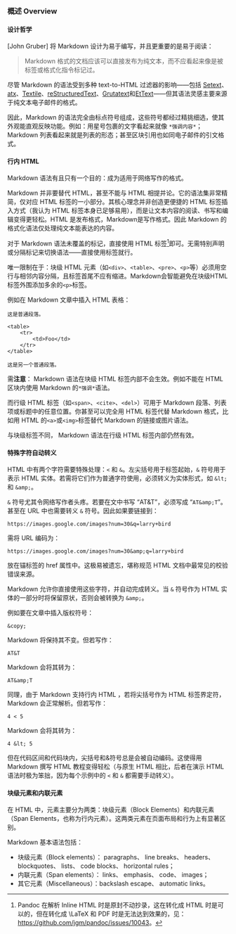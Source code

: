 ### 概述 Overview

#### 设计哲学

[John Gruber] 将 Markdown 设计为易于编写，并且更重要的是易于阅读：

> Markdown 格式的文档应该可以直接发布为纯文本，而不应看起来像是被标签或格式化指令标记过。

尽管 Markdown 的语法受到多种 text-to-HTML 过滤器的影响——包括 [Setext][1]、[atx][2]、[Textile][3]、[reStructuredText][4]、[Grutatext][5]和[EtText][6]——但其语法灵感主要来源于纯文本电子邮件的格式。

[1]: https://docutils.sourceforge.net/mirror/setext.html
[2]: https://www.aaronsw.com/2002/atx/
[3]: https://web.archive.org/web/20021226035527/http://textism.com/tools/textile/
[4]: https://docutils.sourceforge.net/rst.html
[5]: https://www.triptico.com/software/grutatxt.html
[6]: https://ettext.taint.org/doc/

因此，Markdown 的语法完全由标点符号组成，这些符号都经过精挑细选，使其外观能直观反映功能。例如：用星号包裹的文字看起来就像 `*强调内容*`；Markdown 列表看起来就是列表的形态；甚至区块引用也如同电子邮件的引文格式。

#### 行内 HTML

Markdown 语法有且只有一个目的：成为适用于网络写作的格式。

Markdown 并非要替代 HTML，甚至不能与 HTML 相提并论。它的语法集非常精简，仅对应 HTML 标签的一小部分。其核心理念并非创造更便捷的 HTML 标签插入方式（我认为 HTML 标签本身已足够易用），而是让文本内容的阅读、书写和编辑变得更轻松。HTML 是发布格式，Markdown是写作格式。因此 Markdown 的格式化语法仅处理纯文本能表达的内容。

对于 Markdown 语法未覆盖的标记，直接使用 HTML 标签[^pandoc-inlinehtml]即可。无需特别声明或分隔标记来切换语法——直接使用标签就行。

唯一限制在于：块级 HTML 元素（如`<div>`、`<table>`、`<pre>`、`<p>`等）必须用空行与相邻内容分隔，且标签首尾不应有缩进。Markdown会智能避免在块级HTML标签外围添加多余的`<p>`标签。

例如在 Markdown 文章中插入 HTML 表格：

    这是普通段落。

    <table>
        <tr>
            <td>Foo</td>
        </tr>
    </table>

    这是另一个普通段落。

需**注意**： Markdown 语法在块级 HTML 标签内部不会生效。例如不能在 HTML 区块内使用 Markdown 的`*强调*`语法。

而行级 HTML 标签（如`<span>`、`<cite>`、`<del>`）可用于 Markdown 段落、列表项或标题中的任意位置。你甚至可以完全用 HTML 标签代替 Markdown 格式，比如用 HTML 的`<a>`或`<img>`标签替代 Markdown 的链接或图片语法。

与块级标签不同， Markdown 语法在行级 HTML 标签内部仍然有效。

[^pandoc-inlinehtml]: Pandoc 在解析 Inline HTML 时是原封不动抄录，这在转化成 HTML 时是可以的，但在转化成 \LaTeX 和 PDF 时是无法达到效果的，见：<https://github.com/jgm/pandoc/issues/10043>。

<!-- 如下面的表格在转化成 PDF 时是无效的
<table>
    <tr>
        <td>Foo</td>
        <td>Bar</td>
    </tr>
    <tr>
        <td>Foo</td>
        <td>Bar</td>
    </tr>
</table>
-->

#### 特殊字符自动转义

HTML 中有两个字符需要特殊处理：`<` 和 `&`。左尖括号用于标签起始，`&` 符号用于表示 HTML 实体。若需将它们作为普通字符使用，必须转义为实体形式，如 `&lt;` 和 `&amp;`。

`&` 符号尤其令网络写作者头疼。若要在文中书写 “AT&T”，必须写成 “`AT&amp;T`”。甚至在 URL 中也需要转义 `&` 符号。因此如果要链接到：

    https://images.google.com/images?num=30&q=larry+bird

需将 URL 编码为：

    https://images.google.com/images?num=30&amp;q=larry+bird

放在锚标签的 href 属性中。这极易被遗忘，堪称规范 HTML 文档中最常见的校验错误来源。

Markdown 允许你直接使用这些字符，并自动完成转义。当 `&` 符号作为 HTML 实体的一部分时将保留原状，否则会被转换为 `&amp;`。

例如要在文章中插入版权符号：

    &copy;

Markdown 将保持其不变。但若写作：

    AT&T

Markdown 会将其转为：

    AT&amp;T

同理，由于 Markdown 支持行内 HTML ，若将尖括号作为 HTML 标签界定符， Markdown 会正常解析。但若写作：

    4 < 5

Markdown 会将其转为：

    4 &lt; 5

但在代码区间和代码块内，尖括号和&符号总是会被自动编码。这使得用 Markdown 撰写 HTML 教程变得轻松（与原生 HTML 相比，后者在演示 HTML 语法时极为笨拙，因为每个示例中的 `<` 和 `&` 都需要手动转义）。

#### 块级元素和内联元素

在 HTML 中，元素主要分为两类：块级元素（Block Elements）和内联元素（Span Elements，也称为行内元素）。这两类元素在页面布局和行为上有显著区别。

Markdown 基本语法包括：

- 块级元素（Block elements）： paragraphs、 line breaks、 headers、 blockquotes、 lists、 code blocks、 horizontal rules；
- 内联元素（Span elements）： links、 emphasis、 code、 images；
- 其它元素（Miscellaneous）：backslash escape、 automatic links。


